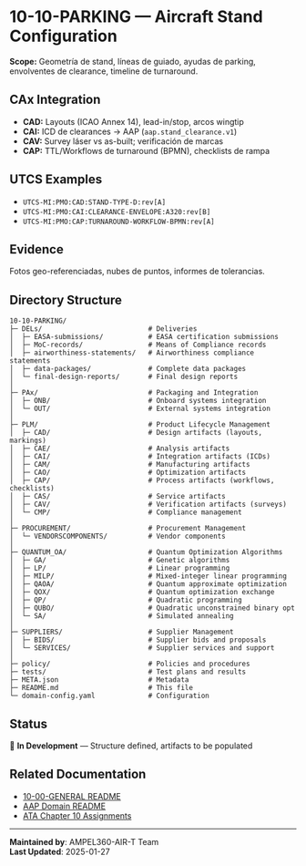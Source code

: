 # 10-10-PARKING — Aircraft Stand Configuration

**Scope:** Geometría de stand, líneas de guiado, ayudas de parking, envolventes de clearance, timeline de turnaround.

## CAx Integration

- **CAD:** Layouts (ICAO Annex 14), lead-in/stop, arcos wingtip
- **CAI:** ICD de clearances → AAP (`aap.stand_clearance.v1`)
- **CAV:** Survey láser vs as-built; verificación de marcas
- **CAP:** TTL/Workflows de turnaround (BPMN), checklists de rampa

## UTCS Examples

- `UTCS-MI:PMO:CAD:STAND-TYPE-D:rev[A]`
- `UTCS-MI:PMO:CAI:CLEARANCE-ENVELOPE:A320:rev[B]`
- `UTCS-MI:PMO:CAP:TURNAROUND-WORKFLOW-BPMN:rev[A]`

## Evidence

Fotos geo-referenciadas, nubes de puntos, informes de tolerancias.

## Directory Structure

```
10-10-PARKING/
├─ DELs/                          # Deliveries
│  ├─ EASA-submissions/           # EASA certification submissions
│  ├─ MoC-records/                # Means of Compliance records
│  ├─ airworthiness-statements/   # Airworthiness compliance statements
│  ├─ data-packages/              # Complete data packages
│  └─ final-design-reports/       # Final design reports
│
├─ PAx/                           # Packaging and Integration
│  ├─ ONB/                        # Onboard systems integration
│  └─ OUT/                        # External systems integration
│
├─ PLM/                           # Product Lifecycle Management
│  ├─ CAD/                        # Design artifacts (layouts, markings)
│  ├─ CAE/                        # Analysis artifacts
│  ├─ CAI/                        # Integration artifacts (ICDs)
│  ├─ CAM/                        # Manufacturing artifacts
│  ├─ CAO/                        # Optimization artifacts
│  ├─ CAP/                        # Process artifacts (workflows, checklists)
│  ├─ CAS/                        # Service artifacts
│  ├─ CAV/                        # Verification artifacts (surveys)
│  └─ CMP/                        # Compliance management
│
├─ PROCUREMENT/                   # Procurement Management
│  └─ VENDORSCOMPONENTS/          # Vendor components
│
├─ QUANTUM_OA/                    # Quantum Optimization Algorithms
│  ├─ GA/                         # Genetic algorithms
│  ├─ LP/                         # Linear programming
│  ├─ MILP/                       # Mixed-integer linear programming
│  ├─ QAOA/                       # Quantum approximate optimization
│  ├─ QOX/                        # Quantum optimization exchange
│  ├─ QP/                         # Quadratic programming
│  ├─ QUBO/                       # Quadratic unconstrained binary opt
│  └─ SA/                         # Simulated annealing
│
├─ SUPPLIERS/                     # Supplier Management
│  ├─ BIDS/                       # Supplier bids and proposals
│  └─ SERVICES/                   # Supplier services and support
│
├─ policy/                        # Policies and procedures
├─ tests/                         # Test plans and results
├─ META.json                      # Metadata
├─ README.md                      # This file
└─ domain-config.yaml             # Configuration
```

## Status

🚧 **In Development** — Structure defined, artifacts to be populated

## Related Documentation

- [10-00-GENERAL README](../10-00-GENERAL/README.md)
- [AAP Domain README](../../README.md)
- [ATA Chapter 10 Assignments](../../../../../1-DIMENSIONS/CANONICAL-TAXONOMY/ata-chapters.csv)

---

**Maintained by**: AMPEL360-AIR-T Team  
**Last Updated**: 2025-01-27
